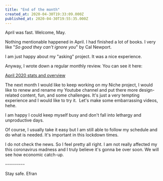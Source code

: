 ```yaml
---
title: "End of the month"
created_at: 2020-04-30T19:33:09.000Z
published_at: 2020-04-30T19:55:35.000Z
---
```

April was fast. Welcome, May.

Nothing mentionable happened in April. I had finished a lot of books. I very like "_So good they can't ignore you_" by Cal Newport.

I am just happy about my "asking" project. It was a nice experience. 

Anyway, I wrote down a regular monthly review. You can see it here:

[April 2020 stats and overview](https://www.worktravelenjoy.com/april-2020-stats-and-overview/)

The next month I would like to keep working on my Niche project, I would like to renew and rename my Youtube channel and put there more design-related content, fun, and some challenges. It's just a very tempting experience and I would like to try it.  Let's make some embarrassing videos, hehe.

I am happy I could keep myself busy and don't fall into lethargy and unproductive days.

Of course, I usually take it easy but I am still able to follow my schedule and do what is needed. It's important in this lockdown times.

I do not check the news. So I feel pretty all right. I am not really affected my this coronavirus madness and I truly believe it's gonna be over soon. We will see how economic catch-up. 

  

\----------

Stay safe. Efran
